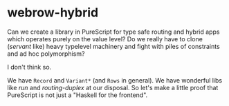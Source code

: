 # webrow-hybrid

Can we create a library in PureScript for type safe routing and hybrid apps which operates purely on the value level? Do we really have to clone (_servant_ like) heavy typelevel machinery and fight with piles of constraints and ad hoc polymorphism?

I don't think so.

We have `Record` and `Variant*` (and `Rows` in general). We have wonderful libs like _run_ and _routing-duplex_ at our disposal.
So let's make a little proof that PureScript is not just a "Haskell for the frontend".

